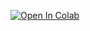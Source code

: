 [![Open In Colab](https://colab.research.google.com/assets/colab-badge.svg)](https://colab.research.google.com/drive/1ikvzXyd5v7kHbqlqL6EENlnr_u7tDl7h?usp=sharing)